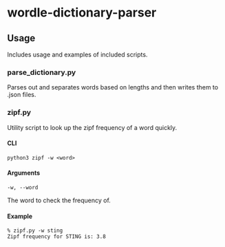 # wordle-dictionary-parser
## Usage
Includes usage and examples of included scripts.
### **parse_dictionary.py**
Parses out and separates words based on lengths and then writes them to .json files.

### **zipf.py**
Utility script to look up the zipf frequency of a word quickly.
#### CLI
`python3 zipf -w <word>`
#### Arguments
`-w, --word`

The word to check the frequency of.
#### Example
```
% zipf.py -w sting
Zipf frequency for STING is: 3.8
```
